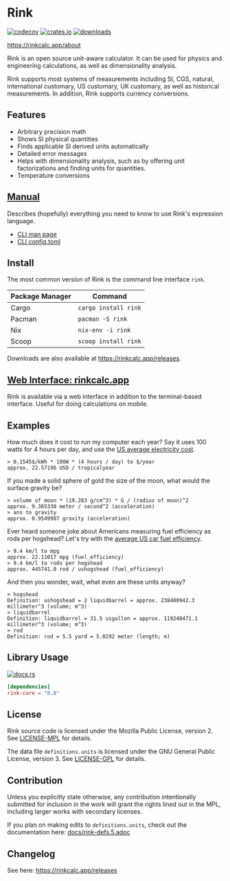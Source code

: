# Rink

[![codecov](https://codecov.io/gh/tiffany352/rink-rs/branch/master/graph/badge.svg)](https://codecov.io/gh/tiffany352/rink-rs)
[![crates.io](https://img.shields.io/crates/v/rink)](https://crates.io/crates/rink)
[![downloads](https://img.shields.io/crates/d/rink)](https://crates.io/crates/rink)

https://rinkcalc.app/about

Rink is an open source unit-aware calculator. It can be used for physics
and engineering calculations, as well as dimensionality analysis.

Rink supports most systems of measurements including SI, CGS, natural,
international customary, US customary, UK customary, as well as
historical measurements. In addition, Rink supports currency
conversions.

## Features

* Arbitrary precision math
* Shows SI physical quantities
* Finds applicable SI derived units automatically
* Detailed error messages
* Helps with dimensionality analysis, such as by offering unit
  factorizations and finding units for quantities.
* Temperature conversions

## [Manual](https://rinkcalc.app/manual)

Describes (hopefully) everything you need to know to use Rink's
expression language.

* [CLI man page](https://rinkcalc.app/cli-manpage)
* [CLI config.toml](https://rinkcalc.app/configuration)

## Install

The most common version of Rink is the command line interface `rink`.

| Package Manager | Command              |
| --------------- | -------------------- |
| Cargo           | `cargo install rink` |
| Pacman          | `pacman -S rink`     |
| Nix             | `nix-env -i rink`    |
| Scoop           | `scoop install rink` |

Downloads are also available at <https://rinkcalc.app/releases>.

## [Web Interface: rinkcalc.app](https://rinkcalc.app)

Rink is available via a web interface in addition to the terminal-based
interface. Useful for doing calculations on mobile.

## Examples

How much does it cost to run my computer each year? Say it uses 100
watts for 4 hours per day, and use the [US average electricity
cost][elec].

[elec]: https://www.eia.gov/electricity/monthly/epm_table_grapher.php?t=epmt_5_6_a

```
> 0.1545$/kWh * 100W * (4 hours / day) to $/year
approx. 22.57196 USD / tropicalyear
```

If you made a solid sphere of gold the size of the moon, what would the
surface gravity be?

```
> volume of moon * (19.283 g/cm^3) * G / (radius of moon)^2
approx. 9.365338 meter / second^2 (acceleration)
> ans to gravity
approx. 0.9549987 gravity (acceleration)
```

Ever heard someone joke about Americans measuring fuel efficiency as
rods per hogshead? Let's try with the [average US car fuel
efficiency][eff].

[eff]: https://www.bts.gov/content/average-fuel-efficiency-us-passenger-cars-and-light-trucks

```
> 9.4 km/l to mpg
approx. 22.11017 mpg (fuel_efficiency)
> 9.4 km/l to rods per hogshead
approx. 445741.0 rod / ushogshead (fuel_efficiency)
```

And then you wonder, wait, what even are these units anyway?

```
> hogshead
Definition: ushogshead = 2 liquidbarrel = approx. 238480942.3 millimeter^3 (volume; m^3)
> liquidbarrel
Definition: liquidbarrel = 31.5 usgallon = approx. 119240471.1 millimeter^3 (volume; m^3)
> rod
Definition: rod = 5.5 yard = 5.0292 meter (length; m)
```

## Library Usage

[![docs.rs](https://img.shields.io/docsrs/rink-core)](https://docs.rs/rink-core/latest/rink_core/)

```toml
[dependencies]
rink-core = "0.8"
```

## License

Rink source code is licensed under the Mozilla Public License,
version 2. See [LICENSE-MPL](./LICENSE-MPL) for details.

The data file `definitions.units` is licensed under the GNU General
Public License, version 3. See [LICENSE-GPL](./LICENSE-GPL) for details.

## Contribution

Unless you explicitly state otherwise, any contribution intentionally
submitted for inclusion in the work will grant the rights lined out in
the MPL, including larger works with secondary licenses.

If you plan on making edits to `definitions.units`, check out the
documentation here: [docs/rink-defs.5.adoc](./docs/rink-defs.5.adoc)

## Changelog

See here: https://rinkcalc.app/releases
